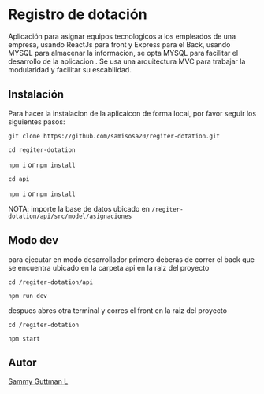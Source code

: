 # Registro de dotación

Aplicación para asignar equipos tecnologicos a los empleados de una empresa, usando ReactJs para front y Express para el Back, usando MYSQL para almacenar la informacion, se opta MYSQL para facilitar el desarrollo de la aplicacion .
Se usa una arquitectura MVC para trabajar la modularidad y facilitar su escabilidad.

## Instalación

Para hacer la instalacion de la aplicaicon de forma local, por favor seguir los siguientes pasos:

`git clone https://github.com/samisosa20/regiter-dotation.git`

`cd regiter-dotation`

`npm i` or `npm install`

`cd api`

`npm i` or `npm install`

NOTA: importe la base de datos ubicado en `/regiter-dotation/api/src/model/asignaciones`

## Modo dev

para ejecutar en modo desarrollador primero deberas de correr el back que se encuentra ubicado en la carpeta api en la raiz del proyecto

`cd /regiter-dotation/api`

`npm run dev`

despues abres otra terminal y corres el front en la raiz del proyecto

`cd /regiter-dotation`

`npm start`

## Autor

[Sammy Guttman L](https://github.com/samisosa20)
